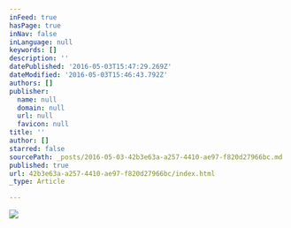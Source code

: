 ```yaml
---
inFeed: true
hasPage: true
inNav: false
inLanguage: null
keywords: []
description: ''
datePublished: '2016-05-03T15:47:29.269Z'
dateModified: '2016-05-03T15:46:43.792Z'
authors: []
publisher:
  name: null
  domain: null
  url: null
  favicon: null
title: ''
author: []
starred: false
sourcePath: _posts/2016-05-03-42b3e63a-a257-4410-ae97-f820d27966bc.md
published: true
url: 42b3e63a-a257-4410-ae97-f820d27966bc/index.html
_type: Article

---
```

![](https://the-grid-user-content.s3-us-west-2.amazonaws.com/5b2b5ebb-3e76-4f7e-ae52-d52b20a03b04.jpg)